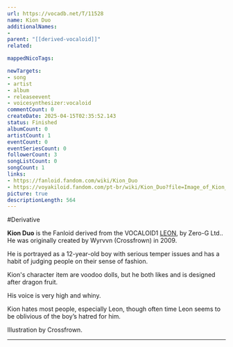 ```yaml
---
url: https://vocadb.net/T/11528
name: Kion Duo
additionalNames: 
- 
parent: "[[derived-vocaloid]]"
related:

mappedNicoTags:

newTargets:
- song
- artist
- album
- releaseevent
- voicesynthesizer:vocaloid
commentCount: 0
createDate: 2025-04-15T02:35:52.143
status: Finished
albumCount: 0
artistCount: 1
eventCount: 0
eventSeriesCount: 0
followerCount: 3
songListCount: 0
songCount: 1
links: 
- https://fanloid.fandom.com/wiki/Kion_Duo
- https://voyakiloid.fandom.com/pt-br/wiki/Kion_Duo?file=Image_of_Kion_Duo_byCrossfrown.webp
picture: true
descriptionLength: 564
---
```


#Derivative

**Kion Duo** is the Fanloid derived from the VOCALOID1 [LEON](https://vocadb.net/Ar/386), by Zero-G Ltd.. He was originally created by Wyrvvn (Crossfrown) in 2009.

He is portrayed as a 12-year-old boy with serious temper issues and has a habit of judging people on their sense of fashion.

Kion's character item are voodoo dolls, but he both likes and is designed after dragon fruit.

His voice is very high and whiny.

Kion hates most people, especially Leon, though often time Leon seems to be oblivious of the boy’s hatred for him.

Illustration by Crossfrown.

---

